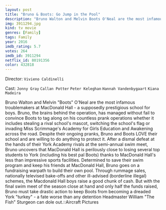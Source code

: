 ```yaml
---
layout: post
title: "Bruno & Boots: Go Jump in the Pool"
description: "Bruno Walton and Melvin Boots O'Neal are the most infamous troublemakers at MacDonald Hall - a supposedly prestigious school for boys. Bruno, the brains behind the operation, has managed without fail to convince Boots to tag along on his countless prank operations whether it includes stealing a rival school's mascot, switching the school's flag or invading Miss Scrimmage's Academy for Girls Education and Awakening across the road. Despite their ongoing pranks, Bruno and Boots LOVE their school and are willing to do anythin.."
img: 3911294.jpg
kind: tv movie
genres: [Family]
tags: Family 
year: 2016
imdb_rating: 5.7
votes: 264
imdb_id: 3911294
netflix_id: 80191356
color: 432818
---
```

Director: `Vivieno Caldinelli`  

Cast: `Jonny Gray` `Callan Potter` `Peter Keleghan` `Hannah Vandenbygaart` `Kiana Madeira` 

Bruno Walton and Melvin "Boots" O'Neal are the most infamous troublemakers at MacDonald Hall - a supposedly prestigious school for boys. Bruno, the brains behind the operation, has managed without fail to convince Boots to tag along on his countless prank operations whether it includes stealing a rival school's mascot, switching the school's flag or invading Miss Scrimmage's Academy for Girls Education and Awakening across the road. Despite their ongoing pranks, Bruno and Boots LOVE their school and are willing to do anything to protect it. After a dismal defeat at the hands of their York Academy rivals at the semi-annual swim meet, Bruno uncovers that MacDonald Hall is perilously close to losing several top students to York (including his best pal Boots) thanks to MacDonald Hall's less than impressive sports facilities. Determined to save their swim program and keep his friends at MacDonald Hall, Bruno goes on a fundraising warpath to build their own pool. Through rummage sales, nationally televised bake-offs and other ill-advised (borderline illegal) schemes, the Macdonald Hall boys raise a good chunk of cash. But with the final swim meet of the season close at hand and only half the funds raised, Bruno must take drastic action to keep Boots from becoming a dreaded York "turkey" - a fate worse than any detention Headmaster William "The Fish" Sturgeon can dole out.::Aircraft Pictures